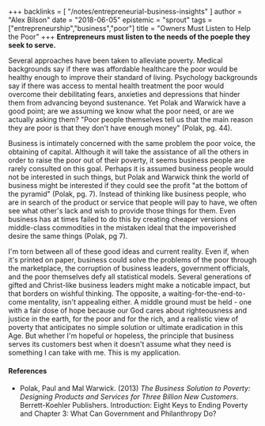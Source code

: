 +++
backlinks = [
  "/notes/entrepreneurial-business-insights"
]
author = "Alex Bilson"
date = "2018-06-05"
epistemic = "sprout"
tags = ["entrepreneurship","business","poor"]
title = "Owners Must Listen to Help the Poor"
+++
**Entrepreneurs must listen to the needs of the poeple they seek to serve.**

Several approaches have been taken to alleviate poverty.  Medical backgrounds say if there was affordable healthcare the poor would be healthy enough to improve their standard of living.  Psychology backgrounds say if there was access to mental health treatment the poor would overcome their debilitating fears, anxieties and depressions that hinder them from advancing beyond sustenance.  Yet Polak and Warwick have a good point; are we assuming we know what the poor need, or are we actually asking them?  "Poor people themselves tell us that the main reason they are poor is that they don't have enough money" (Polak, pg. 44).

Business is intimately concerned with the same problem the poor voice, the obtaining of capital.  Although it will take the assistance of all the others in order to raise the poor out of their poverty, it seems business people are rarely consulted on this goal.  Perhaps it is assumed business people would not be interested in such things, but Polak and Warwick think the world of business might be interested if they could see the profit "at the bottom of the pyramid" (Polak, pg. 7).  Instead of thinking like business people, who are in search of the product or service that people will pay to have, we often see what other's lack and wish to provide those things for them.  Even business has at times failed to do this by creating cheaper versions of middle-class commodities in the mistaken ideal that the impoverished desire the same things (Polak, pg 7).

I'm torn between all of these good ideas and current reality.  Even if, when it's printed on paper, business could solve the problems of the poor through the marketplace, the corruption of business leaders, government officials, and the poor themselves defy all statistical models.  Several generations of gifted and Christ-like business leaders might make a noticable impact, but that borders on wishful thinking.  The opposite, a waiting-for-the-end-to-come mentality, isn't appealing either.  A middle ground must be held - one with a fair dose of hope because our God cares about righteousness and justice in the earth, for the poor and for the rich, and a realistic view of poverty that anticipates no simple solution or ultimate eradication in this Age.  But whether I'm hopeful or hopeless, the principle that business serves its customers best when it doesn't assume what they need is something I can take with me.  This is my application.

#### References

- Polak, Paul and Mal Warwick. (2013) _The Business Solution to Poverty: Designing Products and Services for Three Billion New Customers_. Berrett-Koehler Publishers. Introduction: Eight Keys to Ending Poverty and Chapter 3: What Can Government and Philanthropy Do?
